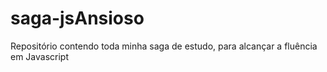 # saga-jsAnsioso
Repositório contendo toda minha saga de estudo, para alcançar a fluência em Javascript 
